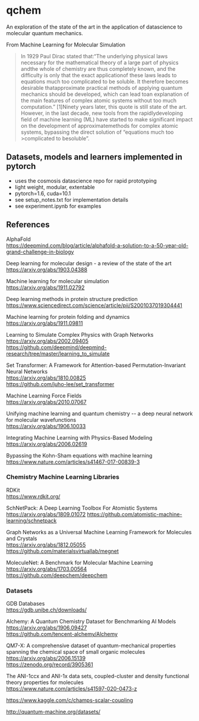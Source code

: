 # qchem
An exploration of the state of the art in the application of datascience to molecular quantum mechanics. 

From Machine Learning for Molecular Simulation  
>In 1929 Paul Dirac stated that:“The underlying physical laws necessary for the mathematical theory of a large part of physics andthe whole of chemistry are thus completely known, and the difficulty is only that the exact applicationof these laws leads to equations much too complicated to be soluble.  It therefore becomes desirable thatapproximate practical methods of applying quantum mechanics should be developed, which can lead toan explanation of the main features of complex atomic systems without too much computation.”  [1]Ninety  years  later,  this  quote  is  still  state  of  the  art.   However,  in  the  last  decade,  new  tools  from  the  rapidlydeveloping field of machine learning (ML) have started to make significant impact on the development of approximatemethods  for  complex  atomic  systems,  bypassing  the  direct  solution  of  “equations  much  too  >complicated  to  besoluble”.

## Datasets, models and learners implemented in pytorch 
* uses the cosmosis datascience repo for rapid prototyping
* light weight, modular, extentable
* pytorch=1.6, cuda=10.1
* see setup_notes.txt for implementation details
* see experiment.ipynb for examples

## References 
AlphaFold  
https://deepmind.com/blog/article/alphafold-a-solution-to-a-50-year-old-grand-challenge-in-biology 

Deep learning for molecular design - a review of the state of the art  
https://arxiv.org/abs/1903.04388 

Machine learning for molecular simulation  
https://arxiv.org/abs/1911.02792 

Deep learning methods in protein structure prediction  
https://www.sciencedirect.com/science/article/pii/S2001037019304441 

Machine learning for protein folding and dynamics  
https://arxiv.org/abs/1911.09811 

Learning to Simulate Complex Physics with Graph Networks  
https://arxiv.org/abs/2002.09405  
https://github.com/deepmind/deepmind-research/tree/master/learning_to_simulate 

Set Transformer: A Framework for Attention-based Permutation-Invariant Neural Networks  
https://arxiv.org/abs/1810.00825  
https://github.com/juho-lee/set_transformer 

Machine Learning Force Fields  
https://arxiv.org/abs/2010.07067 

Unifying machine learning and quantum chemistry -- a deep neural network for molecular wavefunctions  
https://arxiv.org/abs/1906.10033 

Integrating Machine Learning with Physics-Based Modeling  
https://arxiv.org/abs/2006.02619 

Bypassing the Kohn-Sham equations with machine learning  
https://www.nature.com/articles/s41467-017-00839-3 

### Chemistry Machine Learning Libraries 
RDKit  
https://www.rdkit.org/ 

SchNetPack: A Deep Learning Toolbox For Atomistic Systems  
https://arxiv.org/abs/1809.01072 
https://github.com/atomistic-machine-learning/schnetpack 

Graph Networks as a Universal Machine Learning Framework for Molecules and Crystals  
https://arxiv.org/abs/1812.05055  
https://github.com/materialsvirtuallab/megnet 

MoleculeNet: A Benchmark for Molecular Machine Learning  
https://arxiv.org/abs/1703.00564  
https://github.com/deepchem/deepchem 

### Datasets 
GDB Databases  
https://gdb.unibe.ch/downloads/ 

Alchemy: A Quantum Chemistry Dataset for Benchmarking AI Models  
https://arxiv.org/abs/1906.09427  
https://github.com/tencent-alchemy/Alchemy 

QM7-X: A comprehensive dataset of quantum-mechanical properties spanning the chemical space of small organic molecules  
https://arxiv.org/abs/2006.15139  
https://zenodo.org/record/3905361 

The ANI-1ccx and ANI-1x data sets, coupled-cluster and density functional theory properties for molecules  
https://www.nature.com/articles/s41597-020-0473-z 

https://www.kaggle.com/c/champs-scalar-coupling 

http://quantum-machine.org/datasets/ 




